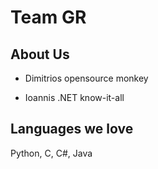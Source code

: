 
# Team GR

## About Us

- Dimitrios
  opensource monkey

- Ioannis
  .NET know-it-all

## Languages we love
Python, C, C#, Java
